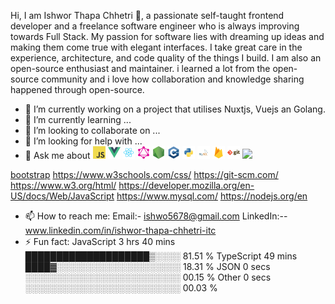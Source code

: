 Hi, I am Ishwor Thapa Chhetri 👋, a passionate self-taught frontend developer and a freelance software engineer who is always improving towards Full Stack. My passion for software lies with dreaming up ideas and making them come true with elegant interfaces. I take great care in the experience, architecture, and code quality of the things I build.
I am also an open-source enthusiast and maintainer. i learned a lot from the open-source community and i love how collaboration and knowledge sharing happened through open-source.
- 🔭 I’m currently working on a project that utilises Nuxtjs, Vuejs an Golang.
- 🌱 I’m currently learning ...
- 👯 I’m looking to collaborate on ...
- 🤔 I’m looking for help with ...
- 💬 Ask me about
<code><img height="20" src="https://raw.githubusercontent.com/github/explore/80688e429a7d4ef2fca1e82350fe8e3517d3494d/topics/javascript/javascript.png"></code>
<code><img height="20" src="https://raw.githubusercontent.com/github/explore/80688e429a7d4ef2fca1e82350fe8e3517d3494d/topics/vue/vue.png"></code>
<code><img height="20" src="https://raw.githubusercontent.com/github/explore/80688e429a7d4ef2fca1e82350fe8e3517d3494d/topics/react/react.png"></code>
<code><img height="20" src="https://raw.githubusercontent.com/github/explore/5c058a388828bb5fde0bcafd4bc867b5bb3f26f3/topics/graphql/graphql.png"></code>
<code><img height="20" src="https://raw.githubusercontent.com/github/explore/80688e429a7d4ef2fca1e82350fe8e3517d3494d/topics/nodejs/nodejs.png"></code>
<code><img height="20" src="https://raw.githubusercontent.com/github/explore/80688e429a7d4ef2fca1e82350fe8e3517d3494d/topics/cpp/cpp.png"></code>
<code><img height="20" src="https://raw.githubusercontent.com/github/explore/80688e429a7d4ef2fca1e82350fe8e3517d3494d/topics/python/python.png"></code>
<code><img height="20" src="https://raw.githubusercontent.com/github/explore/80688e429a7d4ef2fca1e82350fe8e3517d3494d/topics/mysql/mysql.png"></code>
<code><img height="20" src="https://raw.githubusercontent.com/github/explore/80688e429a7d4ef2fca1e82350fe8e3517d3494d/topics/firebase/firebase.png"></code>
<code><img height="20" src="https://raw.githubusercontent.com/github/explore/80688e429a7d4ef2fca1e82350fe8e3517d3494d/topics/git/git.png"></code>
<code><img height="20" src="https://getbootstrap.com/"></code>


[bootstrap](https://getbootstrap.com/)
https://www.w3schools.com/css/
https://git-scm.com/
https://www.w3.org/html/
https://developer.mozilla.org/en-US/docs/Web/JavaScript
https://www.mysql.com/
https://nodejs.org/en
- 📫 How to reach me:
  Email:- ishwo5678@gmail.com
  LinkedIn:--www.linkedin.com/in/ishwor-thapa-chhetri-itc 
- ⚡ Fun fact:
JavaScript   3 hrs 40 mins   ████████████████████▒░░░░   81.51 %
TypeScript   49 mins         ████▓░░░░░░░░░░░░░░░░░░░░   18.31 %
JSON         0 secs          ░░░░░░░░░░░░░░░░░░░░░░░░░   00.15 %
Other        0 secs          ░░░░░░░░░░░░░░░░░░░░░░░░░   00.03 %


<!--
**Ishworrr/Ishworrr** is a ✨ _special_ ✨ repository because its `README.md` (this file) appears on your GitHub profile.

Here are some ideas to get you started:
Hi there, I am Ishwor Thapa Chhetri 👋,
and I am a Front End developer and always improving towards full Stack Developing and AI researcher with a strong passion for JavaScript and education!

- 🔭 I’m currently working on ...
- 🌱 I’m currently learning ...
- 👯 I’m looking to collaborate on ...
- 🤔 I’m looking for help with ...
- 💬 Ask me about ...
- 📫 How to reach me: ...
- 😄 Pronouns: ...
- ⚡ Fun fact: ...
-->
